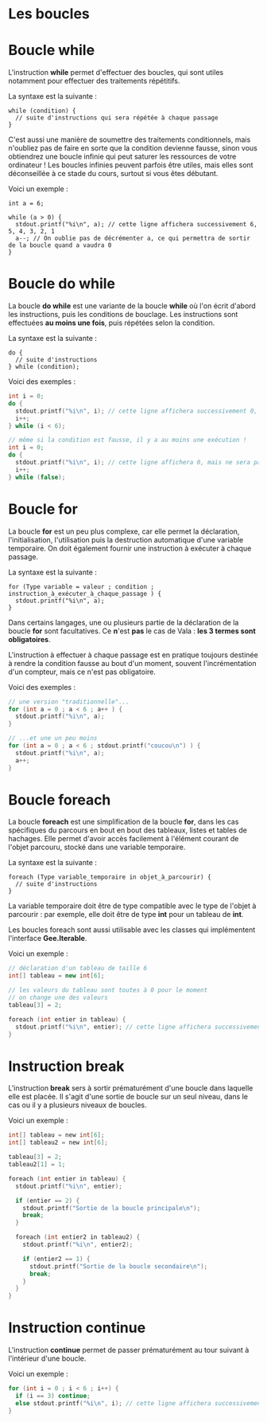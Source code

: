 # Les boucles


# Boucle while

L'instruction **while** permet d'effectuer des boucles, qui sont utiles notamment pour effectuer des traitements répétitifs.

La syntaxe est la suivante :
```
while (condition) {
  // suite d'instructions qui sera répétée à chaque passage
}
```

C'est aussi une manière de soumettre des traitements conditionnels, mais n'oubliez pas de faire en sorte que la condition devienne fausse, sinon vous obtiendrez une boucle infinie qui peut saturer les ressources de votre ordinateur ! Les boucles infinies peuvent parfois être utiles, mais elles sont déconseillée à ce stade du cours, surtout si vous êtes débutant.

Voici un exemple :
```
int a = 6;

while (a > 0) {
  stdout.printf("%i\n", a); // cette ligne affichera successivement 6, 5, 4, 3, 2, 1
  a--; // On oublie pas de décrémenter a, ce qui permettra de sortir de la boucle quand a vaudra 0
}
```
# Boucle do while

La boucle **do while** est une variante de la boucle **while** où l'on écrit d'abord les instructions, puis les conditions de bouclage. Les instructions sont effectuées **au moins une fois**, puis répétées selon la condition.

La syntaxe est la suivante :
```
do {
  // suite d'instructions
} while (condition);
```
Voici des exemples :
```c
int i = 0;
do {
  stdout.printf("%i\n", i); // cette ligne affichera successivement 0, 1, 2, 3, 4, 5
  i++;
} while (i < 6);

// même si la condition est fausse, il y a au moins une exécution !
int i = 0;
do {
  stdout.printf("%i\n", i); // cette ligne affichera 0, mais ne sera pas exécutée ensuite
  i++;
} while (false);
```

# Boucle for

La boucle **for** est un peu plus complexe, car elle permet la déclaration, l'initialisation, l'utilisation puis la destruction automatique d'une variable temporaire. On doit également fournir une instruction à exécuter à chaque passage.

La syntaxe est la suivante :
```
for (Type variable = valeur ; condition ; instruction_à_exécuter_à_chaque_passage ) {
  stdout.printf("%i\n", a);
}
```

Dans certains langages, une ou plusieurs partie de la déclaration de la boucle **for** sont facultatives. Ce **n**'est **pas** le cas de Vala : **les 3 termes sont obligatoires**.

L'instruction à effectuer à chaque passage est en pratique toujours destinée à rendre la condition fausse au bout d'un moment, souvent l'incrémentation d'un compteur, mais ce n'est pas obligatoire.

Voici des exemples :
```cpp
// une version "traditionnelle"...
for (int a = 0 ; a < 6 ; a++ ) {
  stdout.printf("%i\n", a);
}

// ...et une un peu moins
for (int a = 0 ; a < 6 ; stdout.printf("coucou\n") ) {
  stdout.printf("%i\n", a);
  a++;
}
```

# Boucle foreach

La boucle **foreach** est une simplification de la boucle **for**, dans les cas spécifiques du parcours en bout en bout des tableaux, listes et tables de hachages. Elle permet d'avoir accès facilement à l'élément courant de l'objet parcouru, stocké dans une variable temporaire.

La syntaxe est la suivante :
```
foreach (Type variable_temporaire in objet_à_parcourir) {
  // suite d'instructions
}
```

La variable temporaire doit être de type compatible avec le type de l'objet à parcourir : par exemple, elle doit être de type **int** pour un tableau de **int**.

Les boucles foreach sont aussi utilisable avec les classes qui implémentent l'interface **Gee.Iterable**.

Voici un exemple :
```cpp
// déclaration d'un tableau de taille 6
int[] tableau = new int[6];

// les valeurs du tableau sont toutes à 0 pour le moment
// on change une des valeurs
tableau[3] = 2;

foreach (int entier in tableau) {
  stdout.printf("%i\n", entier); // cette ligne affichera successivement 0, 0, 0, 2, 0, 0
}
```

# Instruction break

L'instruction **break** sers à sortir prématurément d'une boucle dans laquelle elle est placée. Il s'agit d'une sortie de boucle sur un seul niveau, dans le cas ou il y a plusieurs niveaux de boucles.

Voici un exemple :
```c
int[] tableau = new int[6];
int[] tableau2 = new int[6];

tableau[3] = 2;
tableau2[1] = 1;

foreach (int entier in tableau) {
  stdout.printf("%i\n", entier);

  if (entier == 2) {
    stdout.printf("Sortie de la boucle principale\n");
    break;
  }

  foreach (int entier2 in tableau2) {
    stdout.printf("%i\n", entier2);

    if (entier2 == 1) {
      stdout.printf("Sortie de la boucle secondaire\n");
      break;
    }
  }
}
```

# Instruction continue

L'instruction **continue** permet de passer prématurément au tour suivant à l'intérieur d'une boucle.

Voici un exemple :
```c
for (int i = 0 ; i < 6 ; i++) {
  if (i == 3) continue;
  else stdout.printf("%i\n", i); // cette ligne affichera successivement 0, 1, 2, 4, 5
}
```
